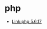 # php

- [Link:php 5.6.17](https://github.com/lunaczp/learning/blob/master/language/c/testPhpSrc/php-5.6.17/README.lux.md)
